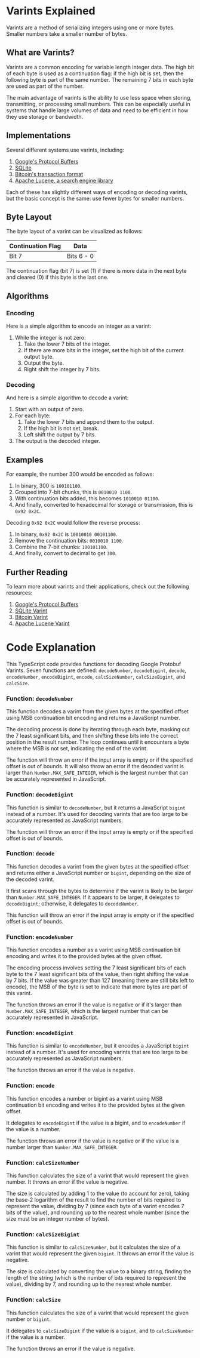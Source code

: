 # Varints Explained

Varints are a method of serializing integers using one or more bytes. Smaller numbers take a smaller number of bytes.

## What are Varints?
Varints are a common encoding for variable length integer data. The high bit of each byte is used as a continuation flag: if the high bit is set, then the following byte is part of the same number. The remaining 7 bits in each byte are used as part of the number.

The main advantage of varints is the ability to use less space when storing, transmitting, or processing small numbers. This can be especially useful in systems that handle large volumes of data and need to be efficient in how they use storage or bandwidth.

## Implementations

Several different systems use varints, including:

1. [Google's Protocol Buffers](https://developers.google.com/protocol-buffers/docs/encoding#varints)
2. [SQLite](https://www.sqlite.org/src/doc/trunk/src/varint.c)
3. [Bitcoin's transaction format](https://learnmeabitcoin.com/technical/varint)
4. [Apache Lucene, a search engine library]((https://lucene.apache.org/core/8_0_0/core/org/apache/lucene/store/DataInput.html#readVInt--))

Each of these has slightly different ways of encoding or decoding varints, but the basic concept is the same: use fewer bytes for smaller numbers.

## Byte Layout

The byte layout of a varint can be visualized as follows:

| Continuation Flag | Data        |
|-------------------|-------------|
| Bit 7             | Bits 6 - 0  |

The continuation flag (bit 7) is set (1) if there is more data in the next byte and cleared (0) if this byte is the last one.

## Algorithms

### Encoding

Here is a simple algorithm to encode an integer as a varint:

1. While the integer is not zero:
   1. Take the lower 7 bits of the integer.
   2. If there are more bits in the integer, set the high bit of the current output byte.
   3. Output the byte.
   4. Right shift the integer by 7 bits.

### Decoding

And here is a simple algorithm to decode a varint:

1. Start with an output of zero.
2. For each byte:
   1. Take the lower 7 bits and append them to the output.
   2. If the high bit is not set, break.
   3. Left shift the output by 7 bits.
3. The output is the decoded integer.

## Examples

For example, the number 300 would be encoded as follows:

1. In binary, 300 is `100101100`.
2. Grouped into 7-bit chunks, this is `0010010 1100`.
3. With continuation bits added, this becomes `1010010 01100`.
4. And finally, converted to hexadecimal for storage or transmission, this is `0x92 0x2C`.

Decoding `0x92 0x2C` would follow the reverse process:

1. In binary, `0x92 0x2C` is `10010010 00101100`.
2. Remove the continuation bits: `0010010 1100`.
3. Combine the 7-bit chunks: `100101100`.
4. And finally, convert to decimal to get `300`.

## Further Reading

To learn more about varints and their applications, check out the following resources:

1. [Google's Protocol Buffers](https://developers.google.com/protocol-buffers/docs/encoding#varints)
2. [SQLite Varint](https://www.sqlite.org/src/doc/trunk/src/varint.c)
3. [Bitcoin Varint](https://learnmeabitcoin.com/technical/varint)
4. [Apache Lucene Varint](https://lucene.apache.org/core/8_0_0/core/org/apache/lucene/store/DataInput.html#readVInt--)


# Code Explanation

This TypeScript code provides functions for decoding Google Protobuf Varints. Seven functions are defined: `decodeNumber`, `decodeBigint`, `decode`, `encodeNumber`, `encodeBigint`, `encode`, `calcSizeNumber`, `calcSizeBigint`, and `calcSize`.

### Function: `decodeNumber`

This function decodes a varint from the given bytes at the specified offset using MSB continuation bit encoding and returns a JavaScript number. 

The decoding process is done by iterating through each byte, masking out the 7 least significant bits, and then shifting these bits into the correct position in the result number. The loop continues until it encounters a byte where the MSB is not set, indicating the end of the varint.

The function will throw an error if the input array is empty or if the specified offset is out of bounds. It will also throw an error if the decoded varint is larger than `Number.MAX_SAFE_INTEGER`, which is the largest number that can be accurately represented in JavaScript.

### Function: `decodeBigint`

This function is similar to `decodeNumber`, but it returns a JavaScript `bigint` instead of a number. It's used for decoding varints that are too large to be accurately represented as JavaScript numbers.

The function will throw an error if the input array is empty or if the specified offset is out of bounds.

### Function: `decode`

This function decodes a varint from the given bytes at the specified offset and returns either a JavaScript number or `bigint`, depending on the size of the decoded varint.

It first scans through the bytes to determine if the varint is likely to be larger than `Number.MAX_SAFE_INTEGER`. If it appears to be larger, it delegates to `decodeBigint`; otherwise, it delegates to `decodeNumber`.

This function will throw an error if the input array is empty or if the specified offset is out of bounds.

### Function: `encodeNumber`

This function encodes a number as a varint using MSB continuation bit encoding and writes it to the provided bytes at the given offset.

The encoding process involves setting the 7 least significant bits of each byte to the 7 least significant bits of the value, then right shifting the value by 7 bits. If the value was greater than 127 (meaning there are still bits left to encode), the MSB of the byte is set to indicate that more bytes are part of this varint.

The function throws an error if the value is negative or if it's larger than `Number.MAX_SAFE_INTEGER`, which is the largest number that can be accurately represented in JavaScript.

### Function: `encodeBigint`

This function is similar to `encodeNumber`, but it encodes a JavaScript `bigint` instead of a number. It's used for encoding varints that are too large to be accurately represented as JavaScript numbers.

The function throws an error if the value is negative.

### Function: `encode`

This function encodes a number or bigint as a varint using MSB continuation bit encoding and writes it to the provided bytes at the given offset.

It delegates to `encodeBigint` if the value is a bigint, and to `encodeNumber` if the value is a number.

The function throws an error if the value is negative or if the value is a number larger than `Number.MAX_SAFE_INTEGER`.

### Function: `calcSizeNumber`

This function calculates the size of a varint that would represent the given number. It throws an error if the value is negative.

The size is calculated by adding 1 to the value (to account for zero), taking the base-2 logarithm of the result to find the number of bits required to represent the value, dividing by 7 (since each byte of a varint encodes 7 bits of the value), and rounding up to the nearest whole number (since the size must be an integer number of bytes).

### Function: `calcSizeBigint`

This function is similar to `calcSizeNumber`, but it calculates the size of a varint that would represent the given `bigint`. It throws an error if the value is negative.

The size is calculated by converting the value to a binary string, finding the length of the string (which is the number of bits required to represent the value), dividing by 7, and rounding up to the nearest whole number.

### Function: `calcSize`

This function calculates the size of a varint that would represent the given number or `bigint`.

It delegates to `calcSizeBigint` if the value is a `bigint`, and to `calcSizeNumber` if the value is a number.

The function throws an error if the value is negative.

